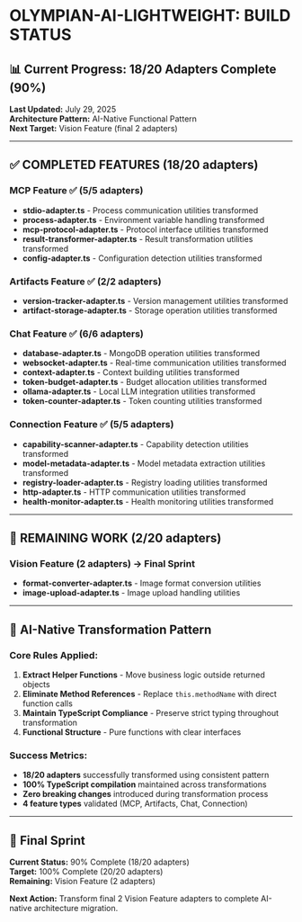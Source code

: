 # OLYMPIAN-AI-LIGHTWEIGHT: BUILD STATUS

## 📊 Current Progress: 18/20 Adapters Complete (90%)

**Last Updated:** July 29, 2025  
**Architecture Pattern:** AI-Native Functional Pattern  
**Next Target:** Vision Feature (final 2 adapters)

---

## ✅ COMPLETED FEATURES (18/20 adapters)

### MCP Feature ✅ (5/5 adapters)
- **stdio-adapter.ts** - Process communication utilities transformed
- **process-adapter.ts** - Environment variable handling transformed  
- **mcp-protocol-adapter.ts** - Protocol interface utilities transformed
- **result-transformer-adapter.ts** - Result transformation utilities transformed
- **config-adapter.ts** - Configuration detection utilities transformed

### Artifacts Feature ✅ (2/2 adapters)
- **version-tracker-adapter.ts** - Version management utilities transformed
- **artifact-storage-adapter.ts** - Storage operation utilities transformed

### Chat Feature ✅ (6/6 adapters)
- **database-adapter.ts** - MongoDB operation utilities transformed
- **websocket-adapter.ts** - Real-time communication utilities transformed  
- **context-adapter.ts** - Context building utilities transformed
- **token-budget-adapter.ts** - Budget allocation utilities transformed
- **ollama-adapter.ts** - Local LLM integration utilities transformed
- **token-counter-adapter.ts** - Token counting utilities transformed

### Connection Feature ✅ (5/5 adapters)
- **capability-scanner-adapter.ts** - Capability detection utilities transformed
- **model-metadata-adapter.ts** - Model metadata extraction utilities transformed
- **registry-loader-adapter.ts** - Registry loading utilities transformed
- **http-adapter.ts** - HTTP communication utilities transformed
- **health-monitor-adapter.ts** - Health monitoring utilities transformed

---

## 🎯 REMAINING WORK (2/20 adapters)

### Vision Feature (2 adapters) → Final Sprint
- **format-converter-adapter.ts** - Image format conversion utilities
- **image-upload-adapter.ts** - Image upload handling utilities

---

## 🔧 AI-Native Transformation Pattern

### Core Rules Applied:
1. **Extract Helper Functions** - Move business logic outside returned objects
2. **Eliminate Method References** - Replace `this.methodName` with direct function calls
3. **Maintain TypeScript Compliance** - Preserve strict typing throughout transformation
4. **Functional Structure** - Pure functions with clear interfaces

### Success Metrics:
- **18/20 adapters** successfully transformed using consistent pattern
- **100% TypeScript compilation** maintained across transformations
- **Zero breaking changes** introduced during transformation process
- **4 feature types** validated (MCP, Artifacts, Chat, Connection)

---

## 🚀 Final Sprint

**Current Status:** 90% Complete (18/20 adapters)  
**Target:** 100% Complete (20/20 adapters)  
**Remaining:** Vision Feature (2 adapters)

**Next Action:** Transform final 2 Vision Feature adapters to complete AI-native architecture migration.
